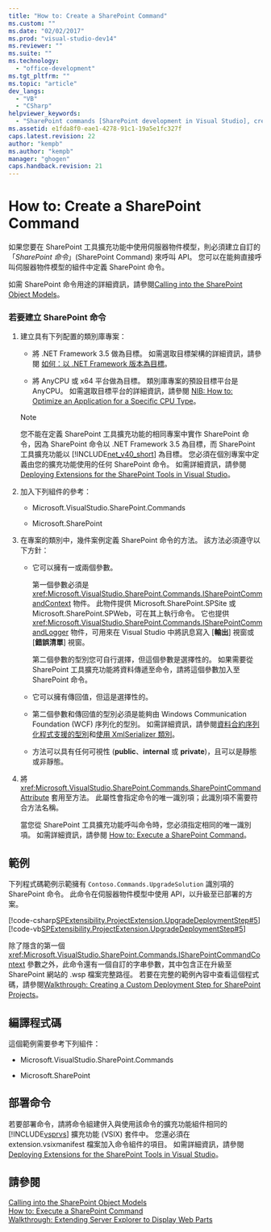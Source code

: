 ```yaml
---
title: "How to: Create a SharePoint Command"
ms.custom: ""
ms.date: "02/02/2017"
ms.prod: "visual-studio-dev14"
ms.reviewer: ""
ms.suite: ""
ms.technology: 
  - "office-development"
ms.tgt_pltfrm: ""
ms.topic: "article"
dev_langs: 
  - "VB"
  - "CSharp"
helpviewer_keywords: 
  - "SharePoint commands [SharePoint development in Visual Studio], creating"
ms.assetid: e1fda8f0-eae1-4278-91c1-19a5e1fc327f
caps.latest.revision: 22
author: "kempb"
ms.author: "kempb"
manager: "ghogen"
caps.handback.revision: 21
---
```

# How to: Create a SharePoint Command
  如果您要在 SharePoint 工具擴充功能中使用伺服器物件模型，則必須建立自訂的「*SharePoint 命令*」\(SharePoint Command\) 來呼叫 API。  您可以在能夠直接呼叫伺服器物件模型的組件中定義 SharePoint 命令。  
  
 如需 SharePoint 命令用途的詳細資訊，請參閱[Calling into the SharePoint Object Models](../sharepoint/calling-into-the-sharepoint-object-models.md)。  
  
### 若要建立 SharePoint 命令  
  
1.  建立具有下列配置的類別庫專案：  
  
    -   將 .NET Framework 3.5 做為目標。  如需選取目標架構的詳細資訊，請參閱 [如何：以 .NET Framework 版本為目標](~/ide/how-to-target-a-version-of-the-dotnet-framework.md)。  
  
    -   將 AnyCPU 或 x64 平台做為目標。  類別庫專案的預設目標平台是 AnyCPU。  如需選取目標平台的詳細資訊，請參閱 [NIB: How to: Optimize an Application for a Specific CPU Type](http://msdn.microsoft.com/zh-tw/294a75d2-4279-4b72-8298-2bea05be907a)。  
  
    > [!NOTE]  
    >  您不能在定義 SharePoint 工具擴充功能的相同專案中實作 SharePoint 命令，因為 SharePoint 命令以 .NET Framework 3.5 為目標，而 SharePoint 工具擴充功能以 [!INCLUDE[net_v40_short](../sharepoint/includes/net-v40-short-md.md)] 為目標。  您必須在個別專案中定義由您的擴充功能使用的任何 SharePoint 命令。  如需詳細資訊，請參閱[Deploying Extensions for the SharePoint Tools in Visual Studio](../sharepoint/deploying-extensions-for-the-sharepoint-tools-in-visual-studio.md)。  
  
2.  加入下列組件的參考：  
  
    -   Microsoft.VisualStudio.SharePoint.Commands  
  
    -   Microsoft.SharePoint  
  
3.  在專案的類別中，幾件案例定義 SharePoint 命令的方法。  該方法必須遵守以下方針：  
  
    -   它可以擁有一或兩個參數。  
  
         第一個參數必須是 <xref:Microsoft.VisualStudio.SharePoint.Commands.ISharePointCommandContext> 物件。  此物件提供 Microsoft.SharePoint.SPSite 或 Microsoft.SharePoint.SPWeb，可在其上執行命令。  它也提供 <xref:Microsoft.VisualStudio.SharePoint.Commands.ISharePointCommandLogger> 物件，可用來在 Visual Studio 中將訊息寫入 \[**輸出**\] 視窗或 \[**錯誤清單**\] 視窗。  
  
         第二個參數的型別您可自行選擇，但這個參數是選擇性的。  如果需要從 SharePoint 工具擴充功能將資料傳遞至命令，請將這個參數加入至 SharePoint 命令。  
  
    -   它可以擁有傳回值，但這是選擇性的。  
  
    -   第二個參數和傳回值的型別必須是能夠由 Windows Communication Foundation \(WCF\) 序列化的型別。  如需詳細資訊，請參閱[資料合約序列化程式支援的型別](http://msdn.microsoft.com/library/7381b200-437a-4506-9556-d77bf1bc3f34)和[使用 XmlSerializer 類別](http://msdn.microsoft.com/library/c680602d-39d3-44f1-bf22-8e6654ad5069)。  
  
    -   方法可以具有任何可視性 \(**public**、**internal** 或 **private**\)，且可以是靜態或非靜態。  
  
4.  將 <xref:Microsoft.VisualStudio.SharePoint.Commands.SharePointCommandAttribute> 套用至方法。  此屬性會指定命令的唯一識別項；此識別項不需要符合方法名稱。  
  
     當您從 SharePoint 工具擴充功能呼叫命令時，您必須指定相同的唯一識別項。  如需詳細資訊，請參閱 [How to: Execute a SharePoint Command](../sharepoint/how-to-execute-a-sharepoint-command.md)。  
  
## 範例  
 下列程式碼範例示範擁有 `Contoso.Commands.UpgradeSolution` 識別項的 SharePoint 命令。  此命令在伺服器物件模型中使用 API，以升級至已部署的方案。  
  
 [!code-csharp[SPExtensibility.ProjectExtension.UpgradeDeploymentStep#5](../snippets/csharp/VS_Snippets_OfficeSP/spextensibility.projectextension.upgradedeploymentstep/CS/SharePointCommands/Commands.cs#5)]
 [!code-vb[SPExtensibility.ProjectExtension.UpgradeDeploymentStep#5](../snippets/visualbasic/VS_Snippets_OfficeSP/spextensibility.projectextension.upgradedeploymentstep/vb/sharepointcommands/commands.vb#5)]  
  
 除了隱含的第一個 <xref:Microsoft.VisualStudio.SharePoint.Commands.ISharePointCommandContext> 參數之外，此命令還有一個自訂的字串參數，其中包含正在升級至 SharePoint 網站的 .wsp 檔案完整路徑。  若要在完整的範例內容中查看這個程式碼，請參閱[Walkthrough: Creating a Custom Deployment Step for SharePoint Projects](../sharepoint/walkthrough-creating-a-custom-deployment-step-for-sharepoint-projects.md)。  
  
## 編譯程式碼  
 這個範例需要參考下列組件：  
  
-   Microsoft.VisualStudio.SharePoint.Commands  
  
-   Microsoft.SharePoint  
  
## 部署命令  
 若要部署命令，請將命令組建併入與使用該命令的擴充功能組件相同的 [!INCLUDE[vsprvs](../sharepoint/includes/vsprvs-md.md)] 擴充功能 \(VSIX\) 套件中。  您還必須在 extension.vsixmanifest 檔案加入命令組件的項目。  如需詳細資訊，請參閱[Deploying Extensions for the SharePoint Tools in Visual Studio](../sharepoint/deploying-extensions-for-the-sharepoint-tools-in-visual-studio.md)。  
  
## 請參閱  
 [Calling into the SharePoint Object Models](../sharepoint/calling-into-the-sharepoint-object-models.md)   
 [How to: Execute a SharePoint Command](../sharepoint/how-to-execute-a-sharepoint-command.md)   
 [Walkthrough: Extending Server Explorer to Display Web Parts](../sharepoint/walkthrough-extending-server-explorer-to-display-web-parts.md)  
  
  